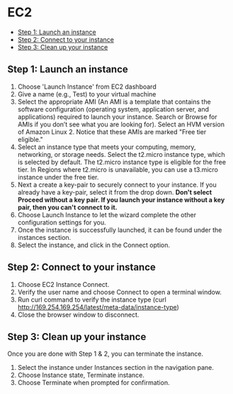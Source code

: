 # EC2
- [Step 1: Launch an instance](#launchec2)
- [Step 2: Connect to your instance](#connectec2)
- [Step 3: Clean up your instance](#cleanec2)

## <a name="launchec2">Step 1: Launch an instance</a>
1. Choose 'Launch Instance' from EC2 dashboard
2. Give a name (e.g., Test) to your virtual machine
3. Select the appropriate AMI (An AMI is a template that contains the software configuration (operating system, application server, and applications) required to launch your instance. Search or Browse for AMIs if you don’t see what you are looking for). Select an HVM version of Amazon Linux 2. Notice that these AMIs are marked "Free tier eligible."
4. Select an instance type that meets your computing, memory, networking, or storage needs. Select the t2.micro instance type, which is selected by default. The t2.micro instance type is eligible for the free tier. In Regions where t2.micro is unavailable, you can use a t3.micro instance under the free tier. 
5. Next a create a key-pair to securely connect to your instance. If you already have a key-pair, select it from the drop down. **Don't select Proceed without a key pair. If you launch your instance without a key pair, then you can't connect to it.**
6. Choose Launch Instance to let the wizard complete the other configuration settings for you.
7. Once the instance is successfully launched, it can be found under the instances section.
8. Select the instance, and click in the Connect option.

## <a name="connectec2">Step 2: Connect to your instance</a>
1. Choose EC2 Instance Connect.
2. Verify the user name and choose Connect to open a terminal window.
3. Run curl command to verify the instance type (curl http://169.254.169.254/latest/meta-data/instance-type)
4. Close the browser window to disconnect.

## <a name="cleanec2">Step 3: Clean up your instance</a>
Once you are done with Step 1 & 2, you can terminate the instance.
1. Select the instance under Instances section in the navigation pane.
2. Choose Instance state, Terminate instance.
3. Choose Terminate when prompted for confirmation.

